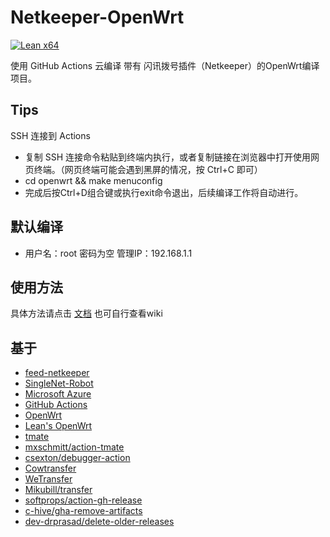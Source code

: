 # Netkeeper-OpenWrt
[![Lean x64](https://github.com/Maskbugzero/Netkeeper-OpenWrt/actions/workflows/Lean%20x64.yml/badge.svg)](https://github.com/Maskbugzero/Netkeeper-OpenWrt/actions/workflows/Lean%20x64.yml)

使用 GitHub Actions 云编译 带有 闪讯拨号插件（Netkeeper）的OpenWrt编译项目。
## Tips
SSH 连接到 Actions
- 复制 SSH 连接命令粘贴到终端内执行，或者复制链接在浏览器中打开使用网页终端。（网页终端可能会遇到黑屏的情况，按 Ctrl+C 即可）
- cd openwrt && make menuconfig
- 完成后按Ctrl+D组合键或执行exit命令退出，后续编译工作将自动进行。
## 默认编译
- 用户名：root 密码为空 管理IP：192.168.1.1
## 使用方法
具体方法请点击 [文档](https://5772447.xyz/posts/56903/)
也可自行查看wiki
## 基于
- [feed-netkeeper](https://github.com/CCnut/feed-netkeeper)
- [SingleNet-Robot](https://github.com/kuretru/SingleNet-Robot)
- [Microsoft Azure](https://azure.microsoft.com)
- [GitHub Actions](https://github.com/features/actions)
- [OpenWrt](https://github.com/openwrt/openwrt)
- [Lean's OpenWrt](https://github.com/coolsnowwolf/lede)
- [tmate](https://github.com/tmate-io/tmate)
- [mxschmitt/action-tmate](https://github.com/mxschmitt/action-tmate)
- [csexton/debugger-action](https://github.com/csexton/debugger-action)
- [Cowtransfer](https://cowtransfer.com)
- [WeTransfer](https://wetransfer.com/)
- [Mikubill/transfer](https://github.com/Mikubill/transfer)
- [softprops/action-gh-release](https://github.com/softprops/action-gh-release)
- [c-hive/gha-remove-artifacts](https://github.com/c-hive/gha-remove-artifacts)
- [dev-drprasad/delete-older-releases](https://github.com/dev-drprasad/delete-older-releases)
